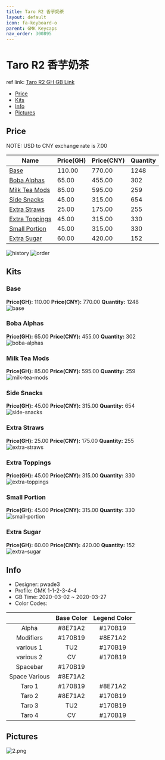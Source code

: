 ```yaml
---
title: Taro R2 香芋奶茶
layout: default
icon: fa-keyboard-o
parent: GMK Keycaps
nav_order: 300895
---
```


# Taro R2 香芋奶茶

ref link: [Taro R2 GH GB Link](https://geekhack.org/index.php?topic=104934.0)  
* [Price](#price)  
* [Kits](#kits)  
* [Info](#info)  
* [Pictures](#pictures)  


## Price  

NOTE: USD to CNY exchange rate is 7.00

| Name          | Price(GH)    |  Price(CNY) | Quantity |
| ------------- | ------------ |  ---------- | -------- |
|[Base](#base)|110.00|770.00|1248|
|[Boba Alphas](#boba-alphas)|65.00|455.00|302|
|[Milk Tea Mods](#milk-tea-mods)|85.00|595.00|259|
|[Side Snacks](#side-snacks)|45.00|315.00|654|
|[Extra Straws](#extra-straws)|25.00|175.00|255|
|[Extra Toppings](#extra-toppings)|45.00|315.00|330|
|[Small Portion](#small-portion)|45.00|315.00|330|
|[Extra Sugar](#extra-sugar)|60.00|420.00|152|

<img src="{{ 'assets/images/gmk-keycaps/taror2/history.png' | relative_url }}" alt="history" class="image featured">
<img src="{{ 'assets/images/gmk-keycaps/taror2/order.png' | relative_url }}" alt="order" class="image featured">

## Kits  
### Base  
**Price(GH):** 110.00    **Price(CNY):** 770.00    **Quantity:** 1248  
<img src="{{ 'assets/images/gmk-keycaps/taror2/kits_pics/base.jpg' | relative_url }}" alt="base" class="image featured">

### Boba Alphas  
**Price(GH):** 65.00    **Price(CNY):** 455.00    **Quantity:** 302  
<img src="{{ 'assets/images/gmk-keycaps/taror2/kits_pics/boba-alphas.jpg' | relative_url }}" alt="boba-alphas" class="image featured">

### Milk Tea Mods  
**Price(GH):** 85.00    **Price(CNY):** 595.00    **Quantity:** 259  
<img src="{{ 'assets/images/gmk-keycaps/taror2/kits_pics/milk-tea-mods.jpg' | relative_url }}" alt="milk-tea-mods" class="image featured">

### Side Snacks  
**Price(GH):** 45.00    **Price(CNY):** 315.00    **Quantity:** 654  
<img src="{{ 'assets/images/gmk-keycaps/taror2/kits_pics/side-snacks.jpg' | relative_url }}" alt="side-snacks" class="image featured">

### Extra Straws  
**Price(GH):** 25.00    **Price(CNY):** 175.00    **Quantity:** 255  
<img src="{{ 'assets/images/gmk-keycaps/taror2/kits_pics/extra-straws.jpg' | relative_url }}" alt="extra-straws" class="image featured">

### Extra Toppings  
**Price(GH):** 45.00    **Price(CNY):** 315.00    **Quantity:** 330  
<img src="{{ 'assets/images/gmk-keycaps/taror2/kits_pics/extra-toppings.jpg' | relative_url }}" alt="extra-toppings" class="image featured">

### Small Portion  
**Price(GH):** 45.00    **Price(CNY):** 315.00    **Quantity:** 330  
<img src="{{ 'assets/images/gmk-keycaps/taror2/kits_pics/small-portion.jpg' | relative_url }}" alt="small-portion" class="image featured">

### Extra Sugar  
**Price(GH):** 60.00    **Price(CNY):** 420.00    **Quantity:** 152  
<img src="{{ 'assets/images/gmk-keycaps/taror2/kits_pics/extra-sugar.jpg' | relative_url }}" alt="extra-sugar" class="image featured">


## Info  
* Designer: pwade3  
* Profile: GMK 1-1-2-3-4-4  
* GB Time: 2020-03-02 ~ 2020-03-27  
* Color Codes:  

| |Base Color     | Legend Color
| :-------------: | :-------------: | :------------:
|Alpha|#8E71A2|#170B19
|Modifiers|#170B19|#8E71A2
|various 1|TU2|#170B19
|various 2|CV|#170B19
|Spacebar|#170B19|
|Space Various|#8E71A2|
|Taro 1|#170B19|#8E71A2
|Taro 2|#8E71A2|#170B19
|Taro 3|TU2|#170B19
|Taro 4|CV|#170B19


## Pictures  
<img src="{{ 'assets/images/gmk-keycaps/taror2/rendering_pics/2.png' | relative_url }}" alt="2.png" class="image featured">
